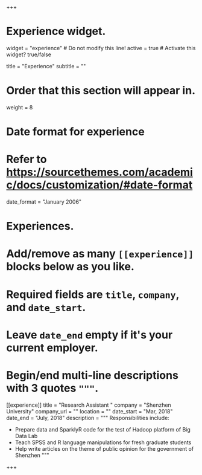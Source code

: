 +++
# Experience widget.
widget = "experience"  # Do not modify this line!
active = true  # Activate this widget? true/false

title = "Experience"
subtitle = ""

# Order that this section will appear in.
weight = 8

# Date format for experience
#   Refer to https://sourcethemes.com/academic/docs/customization/#date-format
date_format = "January 2006"

# Experiences.
#   Add/remove as many `[[experience]]` blocks below as you like.
#   Required fields are `title`, `company`, and `date_start`.
#   Leave `date_end` empty if it's your current employer.
#   Begin/end multi-line descriptions with 3 quotes `"""`.
[[experience]]
  title = "Research Assistant "
  company = "Shenzhen University"
  company_url = ""
  location = ""
  date_start = "Mar, 2018"
  date_end = "July, 2018"
  description = """
  Responsibilities include:
  
  * Prepare data and SparklyR code for the test of Hadoop platform of Big Data Lab
  * Teach SPSS and R language manipulations for fresh graduate students
  * Help write articles on the theme of public opinion for the government of Shenzhen
  """

+++
